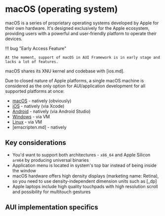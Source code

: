 # macOS (operating system)

macOS is a series of proprietary operating systems developed by Apple for their own hardware. It's designed
exclusively for the Apple ecosystem, providing users with a powerful and user-friendly platform to operate their
devices.

!!! bug "Early Access Feature"
    
    At the moment, support of macOS in AUI Framework is in early stage and lacks a lot of features.

macOS shares its XNU kernel and codebase with [ios.md].

Due to closed nature of Apple platforms, a single macOS machine is considered as the only option for AUI/application
development for all supported platforms at once:
- [macOS](macos.md) - natively (obviously)
- [iOS](ios.md) - natively (via Xcode)
- [Android](android.md) - natively (via Android Studio)
- [Windows](windows.md) - via VM
- [Linux](linux.md) - via VM
- [emscripten.md] - natively

## Key considerations

- You'd want to support both architectures - `x86_64` and Apple Silicon `arm64` by producing universal binaries
- Application menu is located in system's top bar instead of being inside the window
- macOS hardware offers high density displays (marketing name: Retina), so you need to use density-independent dimension
  units such as [_dp]
- Apple laptops include high quality touchpads with high resolution scroll and possibility for multitouch gestures

## AUI implementation specifics
